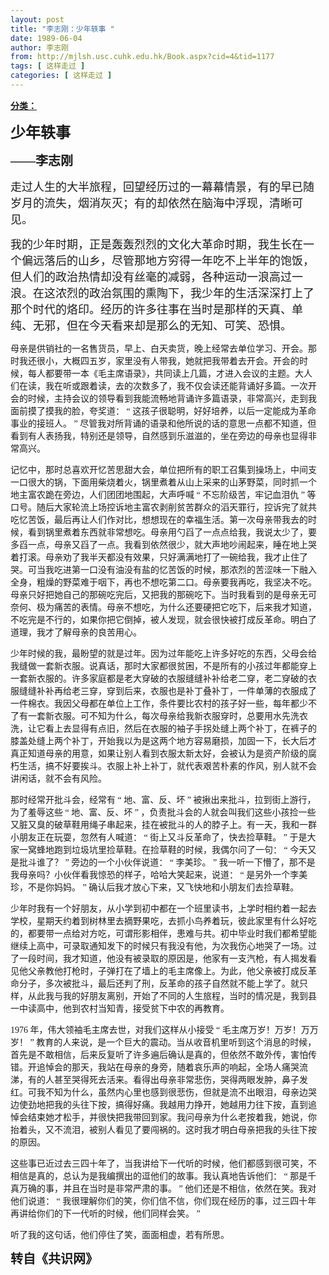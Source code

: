 ```yaml
---
layout: post
title: "李志刚：少年轶事 "
date: 1989-06-04
author: 李志刚
from: http://mjlsh.usc.cuhk.edu.hk/Book.aspx?cid=4&tid=1177
tags: [ 这样走过 ]
categories: [ 这样走过 ]
---
```


<div style="margin: 15px 10px 10px 0px;">
 <div>
  <span id="ctl00_ContentPlaceHolder1_chapter1_SubjectLabel" style="font-weight:bold;text-decoration:underline;">
   分类：
  </span>
 </div>
 <p class="MsoNormal">
  <b>
   <span lang="ZH-CN" style="FONT-FAMILY: 宋体">
    <font size="5">
     少年轶事
    </font>
   </span>
   <span style="FONT-FAMILY: 宋体; FONT-SIZE: 15pt">
    <?xml:namespace prefix = o />
    <o:p>
    </o:p>
   </span>
  </b>
 </p>
 <p class="MsoNormal">
  <span lang="ZH-CN" style="FONT-FAMILY: 宋体; FONT-SIZE: 15pt">
   <b>
    ——李志刚
   </b>
  </span>
  <span style="FONT-FAMILY: 宋体; FONT-SIZE: 15pt">
   <o:p>
   </o:p>
  </span>
 </p>
 <p class="MsoNormal">
  <font size="4">
   <span lang="ZH-CN" style="FONT-FAMILY: 宋体">
    走过人生的大半旅程，回望经历过的一幕幕情景，有的早已随岁月的流失，烟消灰灭；有的却依然在脑海中浮现，清晰可见。
   </span>
   <span style="FONT-FAMILY: 宋体">
    <o:p>
    </o:p>
   </span>
  </font>
 </p>
 <p class="MsoNormal">
  <span lang="ZH-CN" style="FONT-FAMILY: 宋体">
   <font size="4">
    我的少年时期，正是轰轰烈烈的文化大革命时期，我生长在一个偏远落后的山乡，尽管那地方穷得一年吃不上半年的饱饭，但人们的政治热情却没有丝毫的减弱，各种运动一浪高过一浪。在这浓烈的政治氛围的熏陶下，我少年的生活深深打上了那个时代的烙印。经历的许多往事在当时是那样的天真、单纯、无邪，但在今天看来却是那么的无知、可笑、恐惧。
   </font>
  </span>
 </p>
 <p class="MsoNormal">
  <span lang="ZH-CN" style="FONT-FAMILY: 宋体">
   母亲是供销社的一名售货员，早上、白天卖货，晚上经常去单位学习、开会。那时我还很小，大概四五岁，家里没有人带我，她就把我带着去开会。开会的时候，每人都要带一本《毛主席语录》，共同读上几篇，才进入会议的主题。大人们在读，我在听或跟着读，去的次数多了，我不仅会读还能背诵好多篇。一次开会的时候，主持会议的领导看到我能流畅地背诵许多篇语录，非常高兴，走到我面前摸了摸我的脸，夸奖道：
  </span>
  <span style="FONT-FAMILY: 宋体">
   “
   <span lang="ZH-CN">
    这孩子很聪明，好好培养，以后一定能成为革命事业的接班人。
   </span>
   ”
   <span lang="ZH-CN">
    尽管我对所背诵的语录和他所说的话的意思一点都不知道，但看到有人表扬我，特别还是领导，自然感到乐滋滋的，坐在旁边的母亲也显得非常高兴。
   </span>
  </span>
 </p>
 <p class="MsoNormal">
  <span lang="ZH-CN" style="FONT-FAMILY: 宋体">
   记忆中，那时总喜欢开忆苦思甜大会，单位把所有的职工召集到操场上，中间支一口很大的锅，下面用柴烧着火，锅里煮着从山上采来的山茅野菜，同时抓一个地主富农跪在旁边，人们团团地围起，大声呼喊
  </span>
  <span style="FONT-FAMILY: 宋体">
   “
   <span lang="ZH-CN">
    不忘阶级苦，牢记血泪仇
   </span>
   ”
   <span lang="ZH-CN">
    等口号。随后大家轮流上场控诉地主富农剥削贫苦群众的滔天罪行，控诉完了就共吃忆苦饭，最后再让人们作对比，想想现在的幸福生活。第一次母亲带我去的时候，看到锅里煮着东西就非常想吃。母亲用勺舀了一点点给我，我说太少了，要多舀一点，母亲又舀了一点。我看到依然很少，就大声地吵闹起来，睡在地上哭着打滚。母亲劝了我半天都没有效果，只好满满地打了一碗给我，我才止住了哭。可当我吃进第一口没有油没有盐的忆苦饭的时候，那浓烈的苦涩味一下融入全身，粗燥的野菜难于咽下，再也不想吃第二口。母亲要我再吃，我坚决不吃。母亲只好把她自己的那碗吃完后，又把我的那碗吃下。当时我看到的是母亲无可奈何、极为痛苦的表情。母亲不想吃，为什么还要硬把它吃下，后来我才知道，不吃完是不行的，如果你把它倒掉，被人发现，就会很快被打成反革命。明白了道理，我才了解母亲的良苦用心。
   </span>
  </span>
 </p>
 <p class="MsoNormal">
  <span lang="ZH-CN" style="FONT-FAMILY: 宋体">
   少年时候的我，最盼望的就是过年。因为过年能吃上许多好吃的东西，父母会给我缝做一套新衣服。说真话，那时大家都很贫困，不是所有的小孩过年都能穿上一套新衣服的。许多家庭都是老大穿破的衣服缝缝补补给老二穿，老二穿破的衣服缝缝补补再给老三穿，穿到后来，衣服也是补丁叠补丁，一件单薄的衣服成了一件棉衣。我因父母都在单位上工作，条件要比农村的孩子好一些，每年都少不了有一套新衣服。可不知为什么，每次母亲给我新衣服穿时，总要用水先洗衣洗，让它看上去显得有点旧，然后在衣服的袖子手拐处缝上两个补丁，在裤子的膝盖处缝上两个补丁，开始我以为是这两个地方容易磨损，加固一下，长大后才真正知道母亲的用意，如果让别人看到衣服太新太好，会被认为是资产阶级的腐朽生活，搞不好要挨斗。衣服上补上补丁，就代表艰苦朴素的作风，别人就不会讲闲话，就不会有风险。
  </span>
 </p>
 <p class="MsoNormal">
  <span lang="ZH-CN" style="FONT-FAMILY: 宋体">
   那时经常开批斗会，经常有
  </span>
  <span style="FONT-FAMILY: 宋体">
   “
   <span lang="ZH-CN">
    地、富、反、坏
   </span>
   ”
   <span lang="ZH-CN">
    被揪出来批斗，拉到街上游行，为了羞辱这些
   </span>
   “
   <span lang="ZH-CN">
    地、富、反、坏
   </span>
   ”
   <span lang="ZH-CN">
    ，负责批斗会的人就会叫我们这些小孩捡一些又脏又臭的破草鞋用绳子串起来，挂在被批斗的人的脖子上。有一天，我和一群小朋友正在玩耍，忽然有人喊道：
   </span>
   “
   <span lang="ZH-CN">
    街上又斗反革命了，快去捡草鞋。
   </span>
   ”
   <span lang="ZH-CN">
    于是大家一窝蜂地跑到垃圾坑里捡草鞋。在捡草鞋的时候，我偶尔问了一句：
   </span>
   “
   <span lang="ZH-CN">
    今天又是批斗谁了？
   </span>
   ”
   <span lang="ZH-CN">
    旁边的一个小伙伴说道：
   </span>
   “
   <span lang="ZH-CN">
    李美珍。
   </span>
   ”
   <span lang="ZH-CN">
    我一听一下懵了，那不是我母亲吗？小伙伴看我惊恐的样子，哈哈大笑起来，说道：
   </span>
   “
   <span lang="ZH-CN">
    是另外一个李美珍，不是你妈妈。
   </span>
   ”
   <span lang="ZH-CN">
    确认后我才放心下来，又飞快地和小朋友们去捡草鞋。
   </span>
  </span>
 </p>
 <p class="MsoNormal">
  <span lang="ZH-CN" style="FONT-FAMILY: 宋体">
   少年时我有一个好朋友，从小学到初中都在一个班里读书，上学时相约着一起去学校，星期天约着到树林里去摘野果吃，去抓小鸟养着玩，彼此家里有什么好吃的，都要带一点给对方吃，可谓形影相伴，患难与共。初中毕业时我们都希望能继续上高中，可录取通知发下的时候只有我没有他，为次我伤心地哭了一场。过了一段时间，我才知道，他没有被录取的原因是，他家有一支汽枪，有人揭发看见他父亲教他打枪时，子弹打在了墙上的毛主席像上。为此，他父亲被打成反革命分子，多次被批斗，最后还判了刑，反革命的孩子自然就不能上学了。就只样，从此我与我的好朋友离别，开始了不同的人生旅程，当时的情况是，我到县一中读高中，他到农村当知青，接受贫下中农的再教育。
  </span>
 </p>
 <p class="MsoNormal">
  <span style="FONT-FAMILY: 宋体">
   1976
   <span lang="ZH-CN">
    年，伟大领袖毛主席去世，对我们这样从小接受
   </span>
   “
   <span lang="ZH-CN">
    毛主席万岁！万岁！万万岁！
   </span>
   ”
   <span lang="ZH-CN">
    教育的人来说，是一个巨大的震动。当从收音机里听到这个消息的时候，首先是不敢相信，后来反复听了许多遍后确认是真的，但依然不敢外传，害怕传错。开追悼会的那天，我站在母亲的身旁，随着哀乐声的响起，全场人痛哭流涕，有的人甚至哭得死去活来。看得出母亲非常悲伤，哭得两眼发肿，鼻子发红。可我不知为什么，虽然内心里也感到很悲伤，但就是流不出眼泪，母亲边哭边使劲地把我的头往下按，搞得好痛。我越用力挣开，她越用力往下按，直到追悼会结束她才松手，并很快把我带回到家。我问母亲为什么老按着我，她说，你抬着头，又不流泪，被别人看见了要闯祸的。这时我才明白母亲把我的头往下按的原因。
   </span>
  </span>
 </p>
 <p class="MsoNormal">
  <span style="FONT-FAMILY: 宋体">
   <span lang="ZH-CN">
   </span>
  </span>
  <span lang="ZH-CN" style="FONT-FAMILY: 宋体">
   这些事已近过去三四十年了，当我讲给下一代听的时候，他们都感到很可笑，不相信是真的，总认为是我编撰出的逗他们的故事。我认真地告诉他们：
  </span>
  <span style="FONT-FAMILY: 宋体">
   “
   <span lang="ZH-CN">
    那是千真万确的事，并且在当时是非常严肃的事。
   </span>
   ”
   <span lang="ZH-CN">
    他们还是不相信，依然在笑。我对他们说道：
   </span>
   “
   <span lang="ZH-CN">
    我很理解你们的笑，你们信不信，你们现在经历的事，过三四十年再讲给你们的下一代听的时候，他们同样会笑。
   </span>
   ”
  </span>
  <span style="TEXT-INDENT: 33pt; FONT-FAMILY: 宋体">
  </span>
 </p>
 <p class="MsoNormal">
  <span lang="ZH-CN" style="FONT-FAMILY: 宋体">
   听了我的这句话，他们停住了笑，面面相虚，若有所思。
  </span>
  <span style="FONT-FAMILY: 宋体">
   <b>
    <o:p>
    </o:p>
   </b>
  </span>
 </p>
 <p class="MsoNormal">
  <span lang="ZH-CN" style="FONT-FAMILY: 宋体; FONT-SIZE: 15pt">
   <b>
    转自《共识网》
   </b>
  </span>
 </p>
 <!--EndFragment-->
</div>

